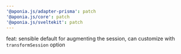 ```yaml
---
'@aponia.js/adapter-prisma': patch
'@aponia.js/core': patch
'@aponia.js/sveltekit': patch
---
```


feat: sensible default for augmenting the session, can customize with `transformSession` option
